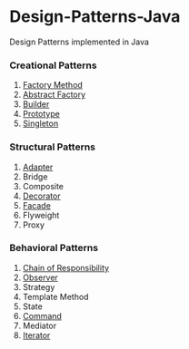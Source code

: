 # Design-Patterns-Java
Design Patterns implemented in Java

### Creational Patterns

  1. [Factory Method](./Creational%20Patterns/Factory%20Method.md)
  2. [Abstract Factory](./Creational%20Patterns/Abstract%20Factory.md)
  3. [Builder](./Creational%20Patterns/Builder.md)
  4. [Prototype](./Creational%20Patterns/Prototype.md)
  5. [Singleton](./Creational%20Patterns/Singleton.md)

### Structural Patterns

  1. [Adapter](./Structural%20Patterns/Adapter.md)
  2. Bridge
  3. Composite
  4. [Decorator](./Structural%20Patterns/Decorator.md)
  5. [Facade](./Structural%20Patterns/Facade.md)
  6. Flyweight
  7. Proxy

### Behavioral Patterns

  1. [Chain of Responsibility](./Behavioral%20Pattern/Chain%20of%20Responsibility.md)
  2. [Observer](./Behavioral%20Pattern/Observer.md)
  3. Strategy
  4. Template Method
  5. State
  6. [Command](./Behavioral%20Pattern/Command%20Pattern.md)
  7. Mediator
  8. [Iterator](./Behavioral%20Pattern/Iterator.md)
